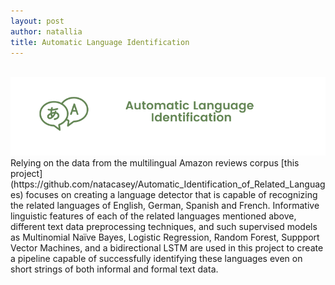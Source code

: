 ```yaml
---
layout: post
author: natallia
title: Automatic Language Identification
---
```

<br>
<img src ="images/language.png">
Relying on the data from the multilingual Amazon reviews corpus [this project](https://github.com/natacasey/Automatic_Identification_of_Related_Languages) focuses  on creating a language detector that is capable of recognizing the related languages of English, German, Spanish and French. Informative linguistic features of each of the related languages mentioned above, different text data preprocessing techniques, and such supervised models as Multinomial Naïve Bayes, Logistic Regression, Random Forest, Suppport Vector Machines, and a bidirectional LSTM are used in this project to create a pipeline capable of successfully identifying these languages even on short strings of both informal and formal text data. 

